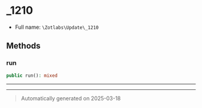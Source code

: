 
# _1210





* Full name: `\Zotlabs\Update\_1210`




## Methods


### run



```php
public run(): mixed
```












***


***
> Automatically generated on 2025-03-18
